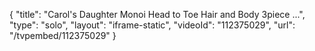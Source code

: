{
    "title": "Carol's Daughter Monoi Head to Toe Hair and Body 3piece ...",
    "type": "solo",
    "layout": "iframe-static",
    "videoId": "112375029",
    "url": "\/tvpembed\/112375029"
}